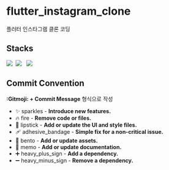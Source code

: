 # flutter_instagram_clone
플러터 인스타그램 클론 코딩

## Stacks
<img src="https://img.shields.io/badge/Flutter 3.7.3-02569B?style=plastic&logo=flutter">&nbsp;
<img src="https://img.shields.io/badge/Dart 2.19.2-0175C2?style=plastic&logo=dart">&nbsp;&nbsp;
<img src="https://img.shields.io/badge/Firebase-FFCA28?style=plastic&logo=firebase">&nbsp;

## Commit Convention
**:Gitmoji: + Commit Message** 형식으로 작성
- ✨ sparkles - **Introduce new features.**
- 🔥 fire - **Remove code or files.**
- 💄 lipstick - **Add or update the UI and style files.**
- 🩹 adhesive_bandage - **Simple fix for a non-critical issue.**
- 🍱 bento - **Add or update assets.**
- 📝 memo - **Add or update documentation.**
- ➕ heavy_plus_sign - **Add a dependency.**
- ➖ heavy_minus_sign - **Remove a dependency.**